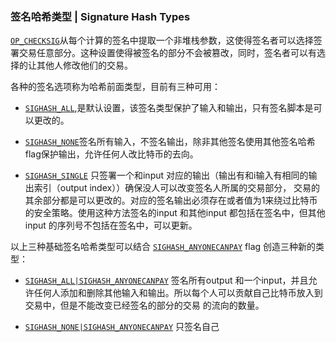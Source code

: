### 签名哈希类型 \| Signature Hash Types

[`OP_CHECKSIG`](https://bitcoin.org/en/developer-reference#term-op-checksig)从每个计算的签名中提取一个非堆栈参数，这使得签名者可以选择签署交易任意部分。这种设置使得被签名的部分不会被篡改，同时，签名者可以有选择的让其他人修改他们的交易。

各种的签名选项称为哈希前面类型，目前有三种可用：

* [`SIGHASH_ALL`](https://bitcoin.org/en/glossary/sighash-all),是默认设置，该签名类型保护了输入和输出，只有签名脚本是可以更改的。

* [`SIGHASH_NONE`](https://bitcoin.org/en/glossary/sighash-none)签名所有输入，不签名输出，除非其他签名使用其他签名哈希flag保护输出，允许任何人改比特币的去向。

* [`SIGHASH_SINGLE`](https://bitcoin.org/en/glossary/sighash-single)  只签署一个和input 对应的输出（输出有和i输入有相同的输出索引（output index））确保没人可以改变签名人所属的交易部分， 交易的其余部分都是可以更改的。对应的签名输出必须存在或者值为1来绕过比特币的安全策略。使用这种方法签名的input 和其他input 都包括在签名中，但其他input 的序列号不包括在签名中，可以更新。



以上三种基础签名哈希类型可以结合 [`SIGHASH_ANYONECANPAY`](https://bitcoin.org/en/glossary/sighash-anyonecanpay) flag 创造三种新的类型：

* [`SIGHASH_ALL|SIGHASH_ANYONECANPAY`](https://bitcoin.org/en/glossary/sighash-anyonecanpay) 签名所有output 和一个input，并且允许任何人添加和删除其他输入和输出。所以每个人可以贡献自己比特币放入到交易中，但是不能改变已经签名的部分的交易 的流向的数量。

* [`SIGHASH_NONE|SIGHASH_ANYONECANPAY`](https://bitcoin.org/en/glossary/sighash-anyonecanpay) 只签名自己



